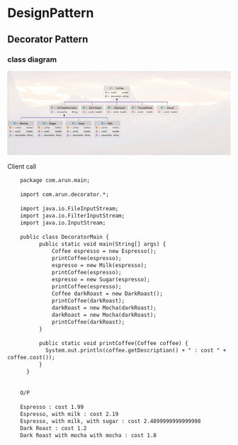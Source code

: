 # DesignPattern
## Decorator Pattern

### class diagram

![Decorator Pattern](https://github.com/arun786-cloud/DesignPattern/blob/main/src/main/resources/images/decorator.png)

Client call

        package com.arun.main;

        import com.arun.decorator.*;
        
        import java.io.FileInputStream;
        import java.io.FilterInputStream;
        import java.io.InputStream;
        
        public class DecoratorMain {
              public static void main(String[] args) {
                  Coffee espresso = new Espresso();
                  printCoffee(espresso);
                  espresso = new Milk(espresso);
                  printCoffee(espresso);
                  espresso = new Sugar(espresso);
                  printCoffee(espresso);
                  Coffee darkRoast = new DarkRoast();
                  printCoffee(darkRoast);
                  darkRoast = new Mocha(darkRoast);
                  darkRoast = new Mocha(darkRoast);
                  printCoffee(darkRoast);
              }
        
              public static void printCoffee(Coffee coffee) {
                System.out.println(coffee.getDescription() + " : cost " + coffee.cost());
              }
          }


        O/P
        
        Espresso : cost 1.99
        Espresso, with milk : cost 2.19
        Espresso, with milk, with sugar : cost 2.4899999999999998
        Dark Roast : cost 1.2
        Dark Roast with mocha with mocha : cost 1.8
        
